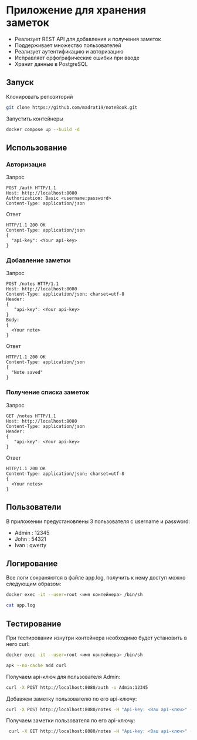 # Приложение для хранения заметок 
* Реализует REST API для добавления и получения заметок
* Поддерживает множество пользователей
* Реализует аутентификацию и авторизацию
* Исправляет орфографические ошибки при вводе
* Хранит данные в PostgreSQL

## Запуск 
Клонировать репозиторий 
```bash
git clone https://github.com/madrat19/noteBook.git
```
Запустить контейнеры
```bash
docker compose up --build -d
```

## Использование
### Авторизация 

Запрос
```http
POST /auth HTTP/1.1
Host: http://localhost:8080
Authorization: Basic <username:password>
Content-Type: application/json
```

Ответ
```http
HTTP/1.1 200 OK
Content-Type: application/json
{
  "api-key": <Your api-key>
}
```

### Добавление заметки 

Запрос
``` http
POST /notes HTTP/1.1
Host: http://localhost:8080
Content-Type: application/json; charset=utf-8
Header:
{
   "api-key": <Your api-key>
}
Body:
{
  <Your note>
}
```

Ответ
```http
HTTP/1.1 200 OK
Content-Type: application/json
{
  "Note saved"
}
```

### Получение списка заметок
Запрос
``` http
GET /notes HTTP/1.1
Host: http://localhost:8080
Content-Type: application/json
Header:
{
   "api-key": <Your api-key>
}
```

Ответ
```http
HTTP/1.1 200 OK
Content-Type: application/json; charset=utf-8
{
  <Your notes>
}
```

## Пользователи
В приложении предустановлены 3 пользователя с username и password:
* Admin : 12345
* John : 54321
* Ivan : qwerty

## Логирование
Все логи сохраняются в файле app.log, получить к нему доступ можно следующим образом:
```bash
docker exec -it --user=root <имя контейнера> /bin/sh
```
```bash
cat app.log
```

## Тестирование 
При тестировании изнутри контейнера необходимо будет установить в него curl:
```bash
docker exec -it --user=root <имя контейнера> /bin/sh
```
```bash
apk --no-cache add curl
```
Получаем api-ключ для пользователя Admin:
```bash
curl -X POST http://localhost:8080/auth -u Admin:12345
```

Добавяем заметку пользователю по его api-ключу:
```bash
curl -X POST http://localhost:8080/notes -H "Api-key: <Ваш api-ключ>" -H "Content-Type: application/json; ; charset=utf-8" -d "My first note!"
```

Получаем заметки пользователя по его api-ключу:
```bash
 curl -X GET http://localhost:8080/notes -H "Api-key: <Ваш api-ключ>" -H "Content-Type: application/json; ; charset=utf-8"
```





